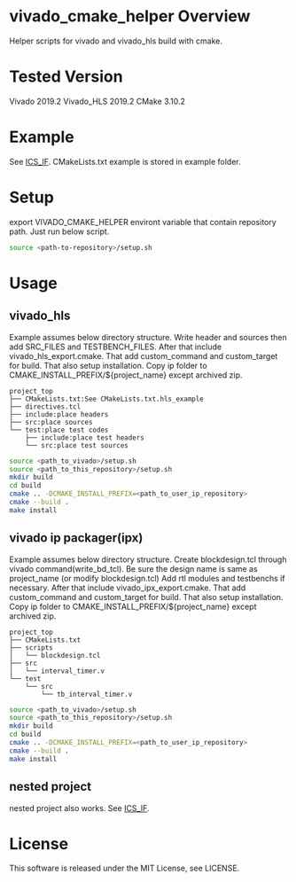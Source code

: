 # vivado_cmake_helper Overview
Helper scripts for vivado and vivado_hls build with cmake.

# Tested Version
Vivado 2019.2
Vivado_HLS 2019.2
CMake 3.10.2

# Example
See [ICS_IF](https://github.com/akira-nishiyama/ICS_IF).
CMakeLists.txt example is stored in example folder.

# Setup
export VIVADO_CMAKE_HELPER environt variable that contain repository path.
Just run below script.
```bash
source <path-to-repository>/setup.sh
```

# Usage
## vivado_hls
Example assumes below directory structure.
Write header and sources then add SRC_FILES and TESTBENCH_FILES.
After that include vivado_hls_export.cmake.
That add custom_command and custom_target for build.
That also setup installation. Copy ip folder to CMAKE_INSTALL_PREFIX/${project_name} except archived zip.

```
project_top
├── CMakeLists.txt:See CMakeLists.txt.hls_example
├── directives.tcl
├── include:place headers
├── src:place sources
└── test:place test codes
    ├── include:place test headers
    └── src:place test sources
```

```bash
source <path_to_vivado>/setup.sh
source <path_to_this_repository>/setup.sh
mkdir build
cd build
cmake .. -DCMAKE_INSTALL_PREFIX=<path_to_user_ip_repository>
cmake --build .
make install
```

## vivado ip packager(ipx)
Example assumes below directory structure.
Create blockdesign.tcl through vivado command(write_bd_tcl).
Be sure the design name is same as project_name
(or modify blockdesign.tcl)
Add rtl modules and testbenchs if necessary.
After that include vivado_ipx_export.cmake.
That add custom_command and custom_target for build.
That also setup installation. Copy ip folder to CMAKE_INSTALL_PREFIX/${project_name} except archived zip.

```
project_top
├── CMakeLists.txt
├── scripts
│   └── blockdesign.tcl
├── src
│   └── interval_timer.v
└── test
    └── src
        └── tb_interval_timer.v
```

```bash
source <path_to_vivado>/setup.sh
source <path_to_this_repository>/setup.sh
mkdir build
cd build
cmake .. -DCMAKE_INSTALL_PREFIX=<path_to_user_ip_repository>
cmake --build .
make install
```

## nested project
nested project also works.
See [ICS_IF](https://github.com/akira-nishiyama/ICS_IF).

# License
This software is released under the MIT License, see LICENSE.

